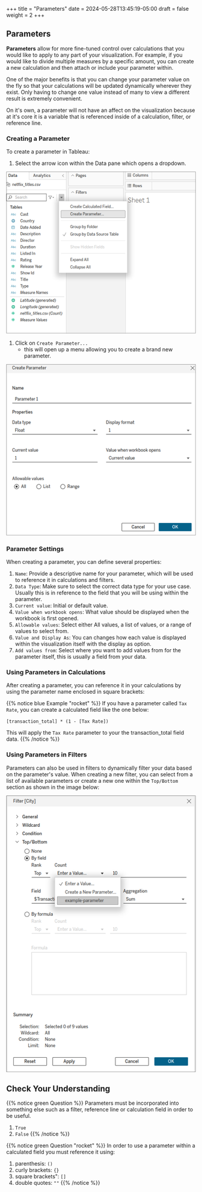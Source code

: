 +++
title = "Parameters"
date = 2024-05-28T13:45:19-05:00
draft = false
weight = 2
+++

## Parameters

**Parameters** allow for more fine-tuned control over calculations that you would like to apply to any part of your visualization. For example, if you would like to divide multiple measures by a specific amount, you can create a new calculation and then attach or include your parameter within. 

One of the major benefits is that you can change your parameter value on the fly so that your calculations will be updated dynamically wherever they exist. Only having to change one value instead of many to view a different result is extremely convenient.

On it's own, a parameter will not have an affect on the visualization because at it's core it is a variable that is referenced inside of a calculation, filter, or reference line.

### Creating a Parameter

To create a parameter in Tableau:
1. Select the arrow icon within the Data pane which opens a dropdown.

![Create a new paramater using Tableau public](pictures/create-parameter.png?classes=border)

1. Click on `Create Parameter...`
    - this will open up a menu allowing you to create a brand new parameter.

![Create a parameter in Tableau menu](pictures/parameter-menu.png?classes=border)

### Parameter Settings
When creating a parameter, you can define several properties:

1. `Name`: Provide a descriptive name for your parameter, which will be used to reference it in calculations and filters.
1. `Data Type`: Make sure to select the correct data type for your use case. Usually this is in reference to the field that you will be using within the parameter.
1. `Current value`: Initial or default value.
1. `Value when workbook opens`: What value should be displayed when the workbook is first opened.
1. `Allowable values`: Select either All values, a list of values, or a range of values to select from.
1. `Value and Display As`: You can changes how each value is displayed within the visualization itself with the display as option.
1. `Add values from`: Select where you want to add values from for the parameter itself, this is usually a field from your data.

### Using Parameters in Calculations
After creating a parameter, you can reference it in your calculations by using the parameter name enclosed in square brackets:

{{% notice blue Example "rocket" %}}
If you have a parameter called `Tax Rate`, you can create a calculated field like the one below:

```console
[transaction_total] * (1 - [Tax Rate])
```

This will apply the `Tax Rate` parameter to your the transaction_total field data.
{{% /notice %}}

### Using Parameters in Filters

Parameters can also be used in filters to dynamically filter your data based on the parameter's value. When creating a new filter, you can select from a list of available parameters or create a new one within the `Top/Bottom` section as shown in the image below:

![Select a parameter or create a new one within the Top/Bottom section of adding a filter](pictures/filter-parameter.png?classes=border)

## Check Your Understanding

{{% notice green Question %}}
Parameters must be incorporated into something else such as a filter, reference line or calculation field in order to be useful.

1. `True`
1. `False`
{{% /notice %}}

{{% notice green Question "rocket" %}}
In order to use a parameter within a calculated field you must reference it using:

1. parenthesis: `()`
1. curly brackets: `{}`
1. square brackets": `[]`
1. double quotes: `""`
{{% /notice %}}